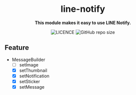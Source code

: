 <div
  align="center"
>

# line-notify

**This module makes it easy to use LINE Notify.**

![LICENCE](https://img.shields.io/github/license/InkoHX/line-notify?label=LICENCE&style=flat-square)
![GitHub repo size](https://img.shields.io/github/repo-size/InkoHX/line-notify)

</div>

## Feature

- MessageBuilder
  - [ ] setImage
  - [x] setThumbnail
  - [x] setNotification
  - [x] setSticker
  - [x] setMessage
